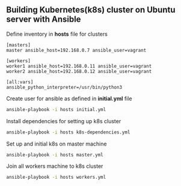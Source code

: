## Building Kubernetes(k8s) cluster on Ubuntu server with Ansible

Define inventory in __hosts__ file for clusters
```
[masters]
master ansible_host=192.168.0.7 ansible_user=vagrant

[workers]
worker1 ansible_host=192.168.0.11 ansible_user=vagrant
worker2 ansible_host=192.168.0.12 ansible_user=vagrant

[all:vars]
ansible_python_interpreter=/usr/bin/python3
```

Create user for ansible as defined in __initial.yml__ file
```bash
ansible-playbook -i hosts initial.yml
```

Install dependencies for setting up k8s cluster
```bash
ansible-playbook -i hosts k8s-dependencies.yml
```

Set up and initial k8s on master machine
```bash
ansible-playbook -i hosts master.yml
```

Join all workers machine to k8s cluster
```bash
ansible-playbook -i hosts workers.yml
```
